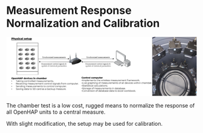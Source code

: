 # Measurement Response Normalization and Calibration

![Setup](../../images/measurementNormalization.png)

The chamber test is a low cost, rugged means to normalize the response of all OpenHAP units to a central measure.

With slight modification, the setup may be used for calibration.